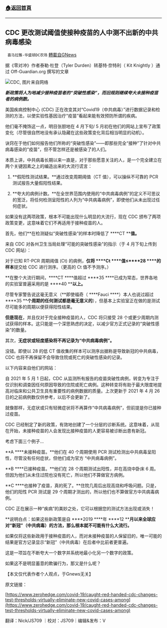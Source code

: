 ###  [:house:返回首頁](https://github.com/ourhimalayas/txt)
---


## CDC 更改测试阈值使接种疫苗的人中测不出新的中共病毒感染
` 喜马拉雅-华盛顿DC农场` [轉載自GNews](https://gnews.org/zh-hans/1570434/)

据《零对冲》作者泰勒·杜登（Tyler Durden）转基特·奈特利（ Kit Knightly ）通过 Off-Guardian.org 撰写的文章

![](https://assets.gnews.org/wp-content/uploads/2021/10/cdc_adobespark.png)CDC, 图片来自网络

***新政策将人为地减少接种疫苗者的“突破性感染”，而旧规则继续夸大未接种疫苗者的病例数。***

美国疾病控制中心 (CDC) 正在改变其对“Covid19（中共病毒）”进行数据记录和检测的方法，以使实验性基因治疗“疫苗”看起来能有效预防所谓的疾病。

他们毫不掩饰这一点，明目张胆地在 4 月下旬/ 5 月初在他们的网站上宣布了政策变化（尽管很自然地没有承认隐藏在这些政策变化背后相当明显的动机）。

诀窍在于他们如何报告他们所称的“突破性感染”——即那些完全“接种”了针对中共病毒感染的“疫苗”，但不管怎样还是被感染了的人们。

本质上讲，中共病毒长期以来一直是，对于那些愿意关注的人，是一个完全建立在两个关键因素之上的编造出来的大流行谎言：

1. **假阳性测试结果。**通过改变周期阈值（CT 值），可以操纵不可靠的 PCR 测试报告大量假阳性结果。


1. **夸大的病例计数。**在全世界范围内使用的“中共病毒病例”的定义不可思议的宽泛，将任何检测呈阳性的人列为“中共病毒病例”，即使他们从未出现过任何症状。


如果没有这两项政策，根本不可能出现什么明显的大流行，现在 CDC 颁布了两项政策变更，这意味着它们不再适用于接种疫苗的人。

首先，他们**在检测疑似“突破性感染”的样本时降低了 ****CT ****值。**

来自 CDC 对各州卫生当局处理“可能的突破性感染”的指示（于 4 月下旬上传到 CDC 网站）：

对于已知 RT-PCR 周期阈值 (Ct) 的病例，**仅将 ****Ct ****值≤****28 ****的样本**提交给 CDC 进行测序。（更高的 Ct 值不予测序。）

**在整个大流行期间，****CT ****值超过 ****35 ****已成为常态，世界各地的实验室普遍采用的是 ****40 ****以上。**

尽管专家警告说这毫无意义（**即使福奇（ ****Fauci ****）本人也说过超过 ****35 ****个周期的任何测试都是毫无意义的**），但基本上实验室正在做的是测试尽可能多的周期以便获得阳性结果。

**但是现在**，并且仅对于完全接种疫苗的人，CDC 将只接受 28 个或更少周期内测试获得的样本。这只能是一个深思熟虑的决定，以减少官方正式记录的“突破性感染”的数量。

其次，**无症状或轻度感染将不再记录为“中共病毒病例”。**

没错。即使以 28 的低 CT 值收集的样本可以测序出据称是导致新冠的中共病毒，CDC 也将不再保留不会导致住院或死亡的突破性感染的记录。

以下内容来自他们的网站：

自 2021 年 5 月 1 日起，CDC 从监测所有报告的疫苗突破性病例，转变为专注于仅识别和调查因任何原因导致的住院或死亡病例。这种转变将有助于最大限度地提高对临床和公共卫生具有重要性的病例数据的质量。上次更新于 2021 年 4 月 26 日的之前病例数仅供参考，以后不会更新了。

就像那样，无症状或只有轻微症状将不再算作“中共病毒病例”，但前提是你已接种过疫苗。

CDC 已经制定了新的政策，有效地创建了一个分层的诊断系统。这意味着，从现在开始，未接种疫苗的人会发现比接种疫苗的人更容易被诊断出患有新冠。

考虑下面三个例子…

**A ****未接种疫苗。**他们在 40 个周期使用 PCR 测试检测出中共病毒呈阳性，尽管没有任何症状，但他们成为官方 “中共病毒病例”。

**B ****已接种疫苗。**他们在 28 个周期测试出阳性，并在高烧中卧床 6 周。但因为他们从未住过院也没有死亡，所以他们不算做官方病例。

**C ****也接种了疫苗，真的死了。**住院几周后出现高烧和呼吸问题。只是，他们的阳性 PCR 测试是 29 个周期才测出的，所以他们也不算做官方中共病毒病例。

CDC 正在展示一种“疾病”的美妙之处，它可以根据您的测试方法出现或消失！

**说明白点：如果这些新政策是自 ****2019 ****年 ****12 ****月以来全球应对“新冠”（中共病毒）的方法，那么根本就不可能有什么大流行。**

如果仅将这些新政用于接种疫苗的人，而对未接种疫苗的人保留旧的，唯一可能的结果是官方记录显示“新冠”（中共病毒）在后者中比前者更普遍。

这是一项旨在不断夸大一个数字并系统地最小化另一个数字的政策。

如果这不是明显蓄意的欺骗行为，那又是什么呢？

【本文仅代表作者个人观点，于Gnews无关】

原文链接：

[https://www.zerohedge.com/covid-19/caught-red-handed-cdc-changes-test-thresholds-virtually-eliminate-new-covid-cases-among](https://www.zerohedge.com/covid-19/caught-red-handed-cdc-changes-test-thresholds-virtually-eliminate-new-covid-cases-among)

翻译：Nick/JS709 ｜校对：JS709｜编辑&发布：V
